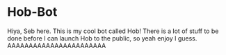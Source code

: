 # Hob-Bot

Hiya, Seb here. This is my cool bot called Hob!
There is a lot of stuff to be done before I can launch Hob to the public, so yeah enjoy I guess.
AAAAAAAAAAAAAAAAAAAAAAA
